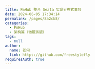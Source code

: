 ```yaml
---
title: PmHub 整合 Seata 实现分布式事务
date: 2024-06-05 17:34:14
permalink: /pages/8a2cb8/
categories: 
  - PmHub
  - 架构篇（微服务版）
tags: 
  - null
author: 
  name: 苍何
  link: https://github.com/freestylefly
requiresAuth: true
---
```

